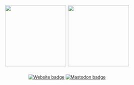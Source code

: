 <h1 align="center">
<img src="https://raw.githubusercontent.com/eai04191/eai04191/master/pogchamp.png" height="195px">
<a href="https://github.com/anuraghazra/github-readme-stats"><img src="https://github-readme-stats.vercel.app/api?username=eai04191&show_icons=true" height="195px"></a>
</h1>
<span align="center">

[![Website badge](https://img.shields.io/badge/website-mizle.net-green?style=for-the-badge)](https://mizle.net)
[![Mastodon badge](https://img.shields.io/badge/Mastodon-@Eai@stellaria.network-red?style=for-the-badge&logo=mastodon&logoColor=white&labelColor=2B90D9&color=dcbe5e)](https://stellaria.network/@Eai)
</span>
